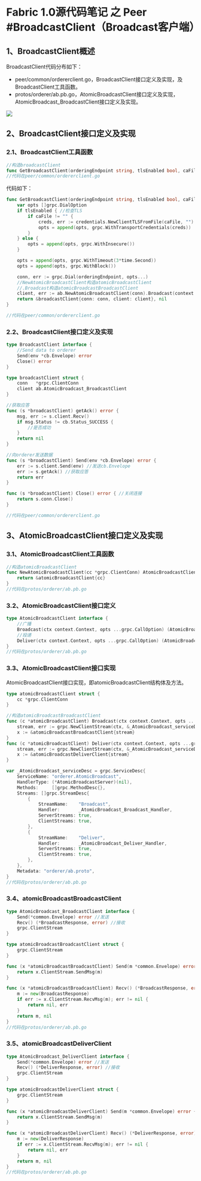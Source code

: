 # Fabric 1.0源代码笔记 之 Peer #BroadcastClient（Broadcast客户端）

## 1、BroadcastClient概述

BroadcastClient代码分布如下：

* peer/common/ordererclient.go，BroadcastClient接口定义及实现，及BroadcastClient工具函数。
* protos/orderer/ab.pb.go，AtomicBroadcastClient接口定义及实现，AtomicBroadcast_BroadcastClient接口定义及实现。

![](BroadcastServer_Broadcast.png)

## 2、BroadcastClient接口定义及实现

### 2.1、BroadcastClient工具函数

```go
//构造broadcastClient
func GetBroadcastClient(orderingEndpoint string, tlsEnabled bool, caFile string) (BroadcastClient, error)
//代码在peer/common/ordererclient.go
```

代码如下：

```go
func GetBroadcastClient(orderingEndpoint string, tlsEnabled bool, caFile string) (BroadcastClient, error) {
	var opts []grpc.DialOption
	if tlsEnabled { //检查TLS
		if caFile != "" {
			creds, err := credentials.NewClientTLSFromFile(caFile, "")
			opts = append(opts, grpc.WithTransportCredentials(creds))
		}
	} else {
		opts = append(opts, grpc.WithInsecure())
	}

	opts = append(opts, grpc.WithTimeout(3*time.Second))
	opts = append(opts, grpc.WithBlock())

	conn, err := grpc.Dial(orderingEndpoint, opts...)
	//NewAtomicBroadcastClient构造atomicBroadcastClient
	//.Broadcast构造atomicBroadcastBroadcastClient
	client, err := ab.NewAtomicBroadcastClient(conn).Broadcast(context.TODO())
	return &broadcastClient{conn: conn, client: client}, nil
}

//代码在peer/common/ordererclient.go
```

### 2.2、BroadcastClient接口定义及实现

```go
type BroadcastClient interface {
	//Send data to orderer
	Send(env *cb.Envelope) error
	Close() error
}

type broadcastClient struct {
	conn   *grpc.ClientConn
	client ab.AtomicBroadcast_BroadcastClient
}

//获取应答
func (s *broadcastClient) getAck() error {
	msg, err := s.client.Recv()
	if msg.Status != cb.Status_SUCCESS {
		//是否成功
	}
	return nil
}

//向orderer发送数据
func (s *broadcastClient) Send(env *cb.Envelope) error {
	err := s.client.Send(env) //发送cb.Envelope
	err := s.getAck() //获取应答
	return err
}

func (s *broadcastClient) Close() error { //关闭连接
	return s.conn.Close()
}

//代码在peer/common/ordererclient.go
```

## 3、AtomicBroadcastClient接口定义及实现

### 3.1、AtomicBroadcastClient工具函数

```go
//构造atomicBroadcastClient
func NewAtomicBroadcastClient(cc *grpc.ClientConn) AtomicBroadcastClient {
	return &atomicBroadcastClient{cc}
}
//代码在protos/orderer/ab.pb.go
```

### 3.2、AtomicBroadcastClient接口定义

```go
type AtomicBroadcastClient interface {
	//广播
	Broadcast(ctx context.Context, opts ...grpc.CallOption) (AtomicBroadcast_BroadcastClient, error)
	//投递
	Deliver(ctx context.Context, opts ...grpc.CallOption) (AtomicBroadcast_DeliverClient, error)
}
//代码在protos/orderer/ab.pb.go
```

### 3.3、AtomicBroadcastClient接口实现

AtomicBroadcastClient接口实现，即atomicBroadcastClient结构体及方法。

```go
type atomicBroadcastClient struct {
	cc *grpc.ClientConn
}

//构造atomicBroadcastBroadcastClient
func (c *atomicBroadcastClient) Broadcast(ctx context.Context, opts ...grpc.CallOption) (AtomicBroadcast_BroadcastClient, error) {
	stream, err := grpc.NewClientStream(ctx, &_AtomicBroadcast_serviceDesc.Streams[0], c.cc, "/orderer.AtomicBroadcast/Broadcast", opts...)
	x := &atomicBroadcastBroadcastClient{stream}
}
func (c *atomicBroadcastClient) Deliver(ctx context.Context, opts ...grpc.CallOption) (AtomicBroadcast_DeliverClient, error) {
	stream, err := grpc.NewClientStream(ctx, &_AtomicBroadcast_serviceDesc.Streams[1], c.cc, "/orderer.AtomicBroadcast/Deliver", opts...)
	x := &atomicBroadcastDeliverClient{stream}
}

var _AtomicBroadcast_serviceDesc = grpc.ServiceDesc{
	ServiceName: "orderer.AtomicBroadcast",
	HandlerType: (*AtomicBroadcastServer)(nil),
	Methods:     []grpc.MethodDesc{},
	Streams: []grpc.StreamDesc{
		{
			StreamName:    "Broadcast",
			Handler:       _AtomicBroadcast_Broadcast_Handler,
			ServerStreams: true,
			ClientStreams: true,
		},
		{
			StreamName:    "Deliver",
			Handler:       _AtomicBroadcast_Deliver_Handler,
			ServerStreams: true,
			ClientStreams: true,
		},
	},
	Metadata: "orderer/ab.proto",
}
//代码在protos/orderer/ab.pb.go
```

### 3.4、atomicBroadcastBroadcastClient

```go
type AtomicBroadcast_BroadcastClient interface {
	Send(*common.Envelope) error //发送
	Recv() (*BroadcastResponse, error) //接收
	grpc.ClientStream
}

type atomicBroadcastBroadcastClient struct {
	grpc.ClientStream
}

func (x *atomicBroadcastBroadcastClient) Send(m *common.Envelope) error {
	return x.ClientStream.SendMsg(m)
}

func (x *atomicBroadcastBroadcastClient) Recv() (*BroadcastResponse, error) {
	m := new(BroadcastResponse)
	if err := x.ClientStream.RecvMsg(m); err != nil {
		return nil, err
	}
	return m, nil
}
//代码在protos/orderer/ab.pb.go
```

### 3.5、atomicBroadcastDeliverClient

```go
type AtomicBroadcast_DeliverClient interface {
	Send(*common.Envelope) error //发送
	Recv() (*DeliverResponse, error) //接收
	grpc.ClientStream
}

type atomicBroadcastDeliverClient struct {
	grpc.ClientStream
}

func (x *atomicBroadcastDeliverClient) Send(m *common.Envelope) error {
	return x.ClientStream.SendMsg(m)
}

func (x *atomicBroadcastDeliverClient) Recv() (*DeliverResponse, error) {
	m := new(DeliverResponse)
	if err := x.ClientStream.RecvMsg(m); err != nil {
		return nil, err
	}
	return m, nil
}
//代码在protos/orderer/ab.pb.go
```